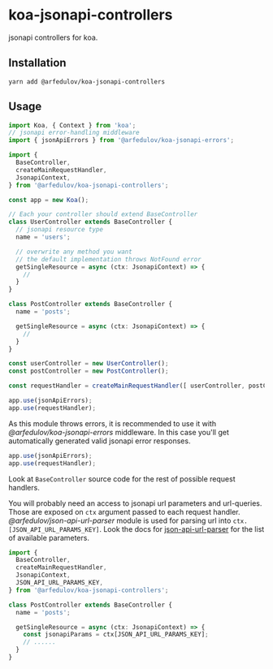 # koa-jsonapi-controllers

jsonapi controllers for koa.

## Installation

```
yarn add @arfedulov/koa-jsonapi-controllers
```

## Usage

```ts
import Koa, { Context } from 'koa';
// jsonapi error-handling middleware
import { jsonApiErrors } from '@arfedulov/koa-jsonapi-errors';

import {
  BaseController,
  createMainRequestHandler,
  JsonapiContext,
} from '@arfedulov/koa-jsonapi-controllers';

const app = new Koa();

// Each your controller should extend BaseController
class UserController extends BaseController {
  // jsonapi resource type
  name = 'users';

  // overwrite any method you want
  // the default implementation throws NotFound error
  getSingleResource = async (ctx: JsonapiContext) => {
    //
  }
}

class PostController extends BaseController {
  name = 'posts';

  getSingleResource = async (ctx: JsonapiContext) => {
    //
  }
}

const userController = new UserController();
const postController = new PostController();

const requestHandler = createMainRequestHandler([ userController, postController ]);

app.use(jsonApiErrors);
app.use(requestHandler);
```

As this module throws errors, it is recommended to use it with *@arfedulov/koa-jsonapi-errors*
middleware. In this case you'll get automatically generated valid jsonapi error responses.

```ts
app.use(jsonApiErrors);
app.use(requestHandler);
```

Look at `BaseController` source code for the rest of possible request handlers.

You will probably need an access to jsonapi url parameters and url-queries.
Those are exposed on `ctx` argument passed to each request handler. *@arfedulov/json-api-url-parser*
module is used for parsing url into `ctx.[JSON_API_URL_PARAMS_KEY]`. Look the docs for [json-api-url-parser](https://github.com/arfedulov/json-api-url-parser#readme) for the list of available parameters.

```ts
import {
  BaseController,
  createMainRequestHandler,
  JsonapiContext,
  JSON_API_URL_PARAMS_KEY,
} from '@arfedulov/koa-jsonapi-controllers';

class PostController extends BaseController {
  name = 'posts';

  getSingleResource = async (ctx: JsonapiContext) => {
    const jsonapiParams = ctx[JSON_API_URL_PARAMS_KEY];
    // ......
  }
}
